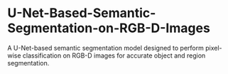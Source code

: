# U-Net-Based-Semantic-Segmentation-on-RGB-D-Images
A U-Net-based semantic segmentation model designed to perform pixel-wise classification on RGB-D images for accurate object and region segmentation.
